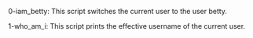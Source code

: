 0-iam_betty: This script switches the current user to the user betty.

1-who_am_i: This script prints the effective username of the current user.
